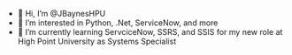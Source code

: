 - 👋 Hi, I’m @JBaynesHPU
- 👀 I’m interested in Python, .Net, ServiceNow, and more
- 🌱 I’m currently learning ServciceNow, SSRS, and SSIS for my new role at High Point University as Systems Specialist

<!---
JBaynesHPU/JBaynesHPU is a ✨ special ✨ repository because its `README.md` (this file) appears on your GitHub profile.
You can click the Preview link to take a look at your changes.
--->
